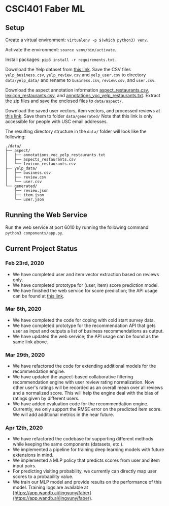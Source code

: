 # CSCI401 Faber ML

## Setup

Create a virtual environment: `virtualenv -p $(which python3) venv`.

Activate the environment: `source venv/bin/activate`.

Install packages: `pip3 install -r requirements.txt`.

Download the Yelp dataset from [this link](https://www.kaggle.com/yelp-dataset/yelp-dataset/version/4). Save the CSV files `yelp_business.csv`, `yelp_review.csv` and `yelp_user.csv` to directory `data/yelp_data/` and rename to `business.csv`, `review.csv`, and `user.csv`.

Download the aspect annotation information [aspect\_restaurants.csv](http://ir.ii.uam.es/aspects/data/vocabularies/aspects_restaurants.zip), [lexicon\_restaurants.csv](http://ir.ii.uam.es/aspects/data/lexicons/lexicon_restaurants.zip), and [annotations\_voc\_yelp\_restaurants.txt](http://ir.ii.uam.es/aspects/data/annotations/voc/annotations_voc_yelp_restaurants.zip). Extract the zip files and save the enclosed files to `data/aspect/`.

Download the saved user vectors, item vectors, and processed reviews at [this link](https://drive.google.com/drive/folders/1Jt3U2ix-zsZljOEYikY8Hc3y_kLDYH5G?usp=sharing). Save them to folder `data/generated/` Note that this link is only accessible for people with USC email addresses.

The resulting directory structure in the `data/` folder will look like the following:

```
./data/
├── aspect/
│   ├── annotations_voc_yelp_restaurants.txt
│   ├── aspects_restaurants.csv
│   └── lexicon_restaurants.csv
├── yelp_data/
│   ├── business.csv
│   ├── review.csv
│   └── user.csv
└── generated/
    ├── review.json
    ├── item.json
    └── user.json
```

## Running the Web Service

Run the web service at port 6010 by running the following command: `python3 components/app.py`.

## Current Project Status

### Feb 23rd, 2020

* We have completed user and item vector extraction based on reviews only.
* We have completed prototype for (user, item) score prediction model.
* We have finished the web service for score prediction; the API usage can be found at [this link](https://www.getpostman.com/collections/8973bb93151b84d82b38).

### Mar 8th, 2020

* We have completed the code for coping with cold start survey data.
* We have completed prototype for the recommendation API that gets user as input and outputs a list of business recommendations as output.
* We have updated the web service; the API usage can be found as the same link above.

### Mar 29th, 2020

* We have refactored the code for extending additional models for the recommendation engine.
* We have updated the aspect-based collaborative filtering recommendation engine with user review rating normalization. Now other user's ratings will be recorded as an overall mean over all reviews and a normalized score. This will help the engine deal with the bias of ratings given by different users.
* We have added evaluation code for the recommendation engine. Currently, we only support the RMSE error on the predicted item score. We will add additional metrics in the near future.

### Apr 12th, 2020

* We have refactored the codebase for supporting different methods while keeping the same components (datasets, etc.).
* We implemented a pipeline for training deep learning models with future extensions in mind.
* We implemented a MLP policy that predicts scores from user and item input pairs.
* For predicting visiting probability, we currently can directly map user scores to a probability value.
* We train our MLP model and provide results on the performance of this model. Training logs are available at [https://app.wandb.ai/jingyuny/faber](https://app.wandb.ai/jingyuny/faber).
